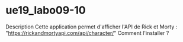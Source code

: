 # ue19_labo09-10
Description 
Cette application permet d'afficher l'API de Rick et Morty : "https://rickandmortyapi.com/api/character/"
Comment l'installer ? 
